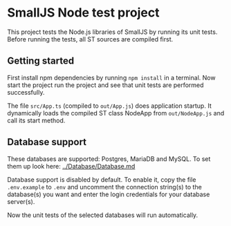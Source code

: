 
# SmallJS Node test project

This project tests the Node.js libraries of SmallJS by running its unit tests.
Before running the tests, all ST sources are compiled first.

## Getting started

First install npm dependencies by running `npm install` in a terminal.
Now start the project run the project and see that unit tests are performed successfully.

The file `src/App.ts` (compiled to `out/App.js`) does application startup.
It dynamically loads the compiled ST class NodeApp from `out/NodeApp.js` and call its start method.

## Database support

These databases are supported: Postgres, MariaDB and MySQL.
To set them up look here: [../Database/Database.md](../Database/Database.md)

Database support is disabled by default.
To enable it, copy the file `.env.example` to `.env`
and uncomment the connection string(s) to the database(s) you want and enter the login credentials for your database server(s).

Now the unit tests of the selected databases will run automatically.
